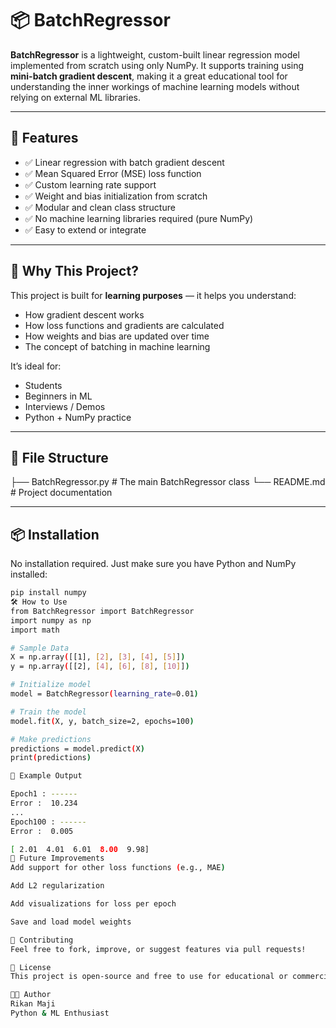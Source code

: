 # 📦 BatchRegressor

**BatchRegressor** is a lightweight, custom-built linear regression model implemented from scratch using only NumPy. It supports training using **mini-batch gradient descent**, making it a great educational tool for understanding the inner workings of machine learning models without relying on external ML libraries.

---

## 🚀 Features

- ✅ Linear regression with batch gradient descent
- ✅ Mean Squared Error (MSE) loss function
- ✅ Custom learning rate support
- ✅ Weight and bias initialization from scratch
- ✅ Modular and clean class structure
- ✅ No machine learning libraries required (pure NumPy)
- ✅ Easy to extend or integrate

---

## 🧠 Why This Project?

This project is built for **learning purposes** — it helps you understand:

- How gradient descent works
- How loss functions and gradients are calculated
- How weights and bias are updated over time
- The concept of batching in machine learning

It’s ideal for:

- Students
- Beginners in ML
- Interviews / Demos
- Python + NumPy practice

---

## 📁 File Structure

├── BatchRegressor.py # The main BatchRegressor class
└── README.md # Project documentation

---

## 📦 Installation

No installation required. Just make sure you have Python and NumPy installed:

```bash
pip install numpy
🛠️ How to Use
from BatchRegressor import BatchRegressor
import numpy as np
import math

# Sample Data
X = np.array([[1], [2], [3], [4], [5]])
y = np.array([[2], [4], [6], [8], [10]])

# Initialize model
model = BatchRegressor(learning_rate=0.01)

# Train the model
model.fit(X, y, batch_size=2, epochs=100)

# Make predictions
predictions = model.predict(X)
print(predictions)

🧪 Example Output

Epoch1 : ------
Error :  10.234
...
Epoch100 : ------
Error :  0.005

[ 2.01  4.01  6.01  8.00  9.98]
📌 Future Improvements
Add support for other loss functions (e.g., MAE)

Add L2 regularization

Add visualizations for loss per epoch

Save and load model weights

🤝 Contributing
Feel free to fork, improve, or suggest features via pull requests!

📜 License
This project is open-source and free to use for educational or commercial purposes. License: MIT

👨‍💻 Author
Rikan Maji
Python & ML Enthusiast
```

